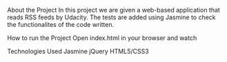 About the Project
In this project we are given a web-based application that reads RSS feeds by Udacity. The tests are added using Jasmine to check the functionalites of the code written.

How to run the Project
Open index.html in your browser and watch

Technologies Used
Jasmine
jQuery
HTML5/CSS3